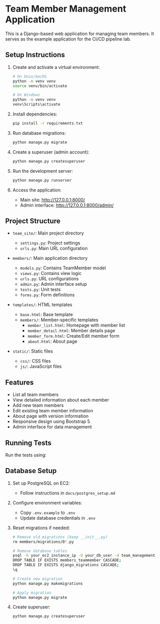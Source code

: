 # Team Member Management Application

This is a Django-based web application for managing team members. It serves as the example application for the CI/CD pipeline lab.

## Setup Instructions

1. Create and activate a virtual environment:
   ```bash
   # On Unix/macOS
   python -m venv venv
   source venv/bin/activate

   # On Windows
   python -m venv venv
   venv\Scripts\activate
   ```

2. Install dependencies:
   ```bash
   pip install -r requirements.txt
   ```

3. Run database migrations:
   ```bash
   python manage.py migrate
   ```

4. Create a superuser (admin account):
   ```bash
   python manage.py createsuperuser
   ```

5. Run the development server:
   ```bash
   python manage.py runserver
   ```

6. Access the application:
   - Main site: http://127.0.0.1:8000/
   - Admin interface: http://127.0.0.1:8000/admin/

## Project Structure

- `team_site/`: Main project directory
  - `settings.py`: Project settings
  - `urls.py`: Main URL configuration

- `members/`: Main application directory
  - `models.py`: Contains TeamMember model
  - `views.py`: Contains view logic
  - `urls.py`: URL configurations
  - `admin.py`: Admin interface setup
  - `tests.py`: Unit tests
  - `forms.py`: Form definitions

- `templates/`: HTML templates
  - `base.html`: Base template
  - `members/`: Member-specific templates
    - `member_list.html`: Homepage with member list
    - `member_detail.html`: Member details page
    - `member_form.html`: Create/Edit member form
    - `about.html`: About page

- `static/`: Static files
  - `css/`: CSS files
  - `js/`: JavaScript files

## Features

- List all team members
- View detailed information about each member
- Add new team members
- Edit existing team member information
- About page with version information
- Responsive design using Bootstrap 5
- Admin interface for data management

## Running Tests

Run the tests using:

## Database Setup

1. Set up PostgreSQL on EC2:
   - Follow instructions in `docs/postgres_setup.md`

2. Configure environment variables:
   - Copy `.env.example` to `.env`
   - Update database credentials in `.env`

3. Reset migrations if needed:
   ```bash
   # Remove old migrations (keep __init__.py)
   rm members/migrations/0*.py
   
   # Remove database tables
   psql -h your_ec2_instance_ip -U your_db_user -d team_management
   DROP TABLE IF EXISTS members_teammember CASCADE;
   DROP TABLE IF EXISTS django_migrations CASCADE;
   \q
   
   # Create new migration
   python manage.py makemigrations
   
   # Apply migration
   python manage.py migrate
   ```

4. Create superuser:
   ```bash
   python manage.py createsuperuser
   ```
